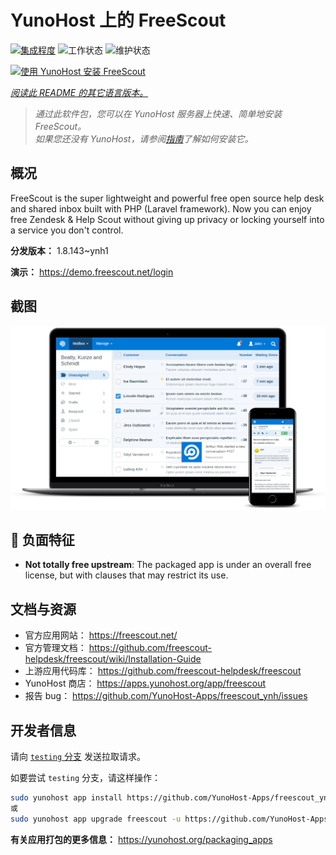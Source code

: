 <!--
注意：此 README 由 <https://github.com/YunoHost/apps/tree/master/tools/readme_generator> 自动生成
请勿手动编辑。
-->

# YunoHost 上的 FreeScout

[![集成程度](https://dash.yunohost.org/integration/freescout.svg)](https://dash.yunohost.org/appci/app/freescout) ![工作状态](https://ci-apps.yunohost.org/ci/badges/freescout.status.svg) ![维护状态](https://ci-apps.yunohost.org/ci/badges/freescout.maintain.svg)

[![使用 YunoHost 安装 FreeScout](https://install-app.yunohost.org/install-with-yunohost.svg)](https://install-app.yunohost.org/?app=freescout)

*[阅读此 README 的其它语言版本。](./ALL_README.md)*

> *通过此软件包，您可以在 YunoHost 服务器上快速、简单地安装 FreeScout。*  
> *如果您还没有 YunoHost，请参阅[指南](https://yunohost.org/install)了解如何安装它。*

## 概况

FreeScout is the super lightweight and powerful free open source help desk and shared inbox built with PHP (Laravel framework). Now you can enjoy free Zendesk & Help Scout without giving up privacy or locking yourself into a service you don't control.

**分发版本：** 1.8.143~ynh1

**演示：** <https://demo.freescout.net/login>

## 截图

![FreeScout 的截图](./doc/screenshots/screenshot.png)

## :red_circle: 负面特征

- **Not totally free upstream**: The packaged app is under an overall free license, but with clauses that may restrict its use.

## 文档与资源

- 官方应用网站： <https://freescout.net/>
- 官方管理文档： <https://github.com/freescout-helpdesk/freescout/wiki/Installation-Guide>
- 上游应用代码库： <https://github.com/freescout-helpdesk/freescout>
- YunoHost 商店： <https://apps.yunohost.org/app/freescout>
- 报告 bug： <https://github.com/YunoHost-Apps/freescout_ynh/issues>

## 开发者信息

请向 [`testing` 分支](https://github.com/YunoHost-Apps/freescout_ynh/tree/testing) 发送拉取请求。

如要尝试 `testing` 分支，请这样操作：

```bash
sudo yunohost app install https://github.com/YunoHost-Apps/freescout_ynh/tree/testing --debug
或
sudo yunohost app upgrade freescout -u https://github.com/YunoHost-Apps/freescout_ynh/tree/testing --debug
```

**有关应用打包的更多信息：** <https://yunohost.org/packaging_apps>
